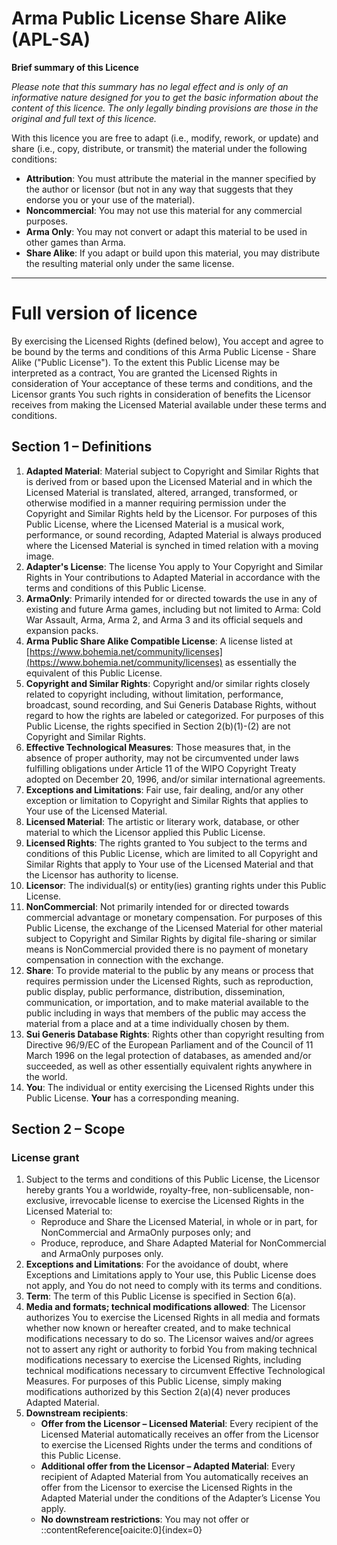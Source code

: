 # Arma Public License Share Alike (APL-SA)

**Brief summary of this Licence**

*Please note that this summary has no legal effect and is only of an informative nature designed for you to get the basic information about the content of this licence. The only legally binding provisions are those in the original and full text of this licence.*

With this licence you are free to adapt (i.e., modify, rework, or update) and share (i.e., copy, distribute, or transmit) the material under the following conditions:

- **Attribution**: You must attribute the material in the manner specified by the author or licensor (but not in any way that suggests that they endorse you or your use of the material).
- **Noncommercial**: You may not use this material for any commercial purposes.
- **Arma Only**: You may not convert or adapt this material to be used in other games than Arma.
- **Share Alike**: If you adapt or build upon this material, you may distribute the resulting material only under the same license.

---

# Full version of licence

By exercising the Licensed Rights (defined below), You accept and agree to be bound by the terms and conditions of this Arma Public License - Share Alike ("Public License"). To the extent this Public License may be interpreted as a contract, You are granted the Licensed Rights in consideration of Your acceptance of these terms and conditions, and the Licensor grants You such rights in consideration of benefits the Licensor receives from making the Licensed Material available under these terms and conditions.

## Section 1 – Definitions

1. **Adapted Material**: Material subject to Copyright and Similar Rights that is derived from or based upon the Licensed Material and in which the Licensed Material is translated, altered, arranged, transformed, or otherwise modified in a manner requiring permission under the Copyright and Similar Rights held by the Licensor. For purposes of this Public License, where the Licensed Material is a musical work, performance, or sound recording, Adapted Material is always produced where the Licensed Material is synched in timed relation with a moving image.
2. **Adapter's License**: The license You apply to Your Copyright and Similar Rights in Your contributions to Adapted Material in accordance with the terms and conditions of this Public License.
3. **ArmaOnly**: Primarily intended for or directed towards the use in any of existing and future Arma games, including but not limited to Arma: Cold War Assault, Arma, Arma 2, and Arma 3 and its official sequels and expansion packs.
4. **Arma Public Share Alike Compatible License**: A license listed at [https://www.bohemia.net/community/licenses](https://www.bohemia.net/community/licenses) as essentially the equivalent of this Public License.
5. **Copyright and Similar Rights**: Copyright and/or similar rights closely related to copyright including, without limitation, performance, broadcast, sound recording, and Sui Generis Database Rights, without regard to how the rights are labeled or categorized. For purposes of this Public License, the rights specified in Section 2(b)(1)-(2) are not Copyright and Similar Rights.
6. **Effective Technological Measures**: Those measures that, in the absence of proper authority, may not be circumvented under laws fulfilling obligations under Article 11 of the WIPO Copyright Treaty adopted on December 20, 1996, and/or similar international agreements.
7. **Exceptions and Limitations**: Fair use, fair dealing, and/or any other exception or limitation to Copyright and Similar Rights that applies to Your use of the Licensed Material.
8. **Licensed Material**: The artistic or literary work, database, or other material to which the Licensor applied this Public License.
9. **Licensed Rights**: The rights granted to You subject to the terms and conditions of this Public License, which are limited to all Copyright and Similar Rights that apply to Your use of the Licensed Material and that the Licensor has authority to license.
10. **Licensor**: The individual(s) or entity(ies) granting rights under this Public License.
11. **NonCommercial**: Not primarily intended for or directed towards commercial advantage or monetary compensation. For purposes of this Public License, the exchange of the Licensed Material for other material subject to Copyright and Similar Rights by digital file-sharing or similar means is NonCommercial provided there is no payment of monetary compensation in connection with the exchange.
12. **Share**: To provide material to the public by any means or process that requires permission under the Licensed Rights, such as reproduction, public display, public performance, distribution, dissemination, communication, or importation, and to make material available to the public including in ways that members of the public may access the material from a place and at a time individually chosen by them.
13. **Sui Generis Database Rights**: Rights other than copyright resulting from Directive 96/9/EC of the European Parliament and of the Council of 11 March 1996 on the legal protection of databases, as amended and/or succeeded, as well as other essentially equivalent rights anywhere in the world.
14. **You**: The individual or entity exercising the Licensed Rights under this Public License. **Your** has a corresponding meaning.

## Section 2 – Scope

### License grant

1. Subject to the terms and conditions of this Public License, the Licensor hereby grants You a worldwide, royalty-free, non-sublicensable, non-exclusive, irrevocable license to exercise the Licensed Rights in the Licensed Material to:
   - Reproduce and Share the Licensed Material, in whole or in part, for NonCommercial and ArmaOnly purposes only; and
   - Produce, reproduce, and Share Adapted Material for NonCommercial and ArmaOnly purposes only.
2. **Exceptions and Limitations**: For the avoidance of doubt, where Exceptions and Limitations apply to Your use, this Public License does not apply, and You do not need to comply with its terms and conditions.
3. **Term**: The term of this Public License is specified in Section 6(a).
4. **Media and formats; technical modifications allowed**: The Licensor authorizes You to exercise the Licensed Rights in all media and formats whether now known or hereafter created, and to make technical modifications necessary to do so. The Licensor waives and/or agrees not to assert any right or authority to forbid You from making technical modifications necessary to exercise the Licensed Rights, including technical modifications necessary to circumvent Effective Technological Measures. For purposes of this Public License, simply making modifications authorized by this Section 2(a)(4) never produces Adapted Material.
5. **Downstream recipients**:
   - **Offer from the Licensor – Licensed Material**: Every recipient of the Licensed Material automatically receives an offer from the Licensor to exercise the Licensed Rights under the terms and conditions of this Public License.
   - **Additional offer from the Licensor – Adapted Material**: Every recipient of Adapted Material from You automatically receives an offer from the Licensor to exercise the Licensed Rights in the Adapted Material under the conditions of the Adapter’s License You apply.
   - **No downstream restrictions**: You may not offer or
::contentReference[oaicite:0]{index=0}
 
